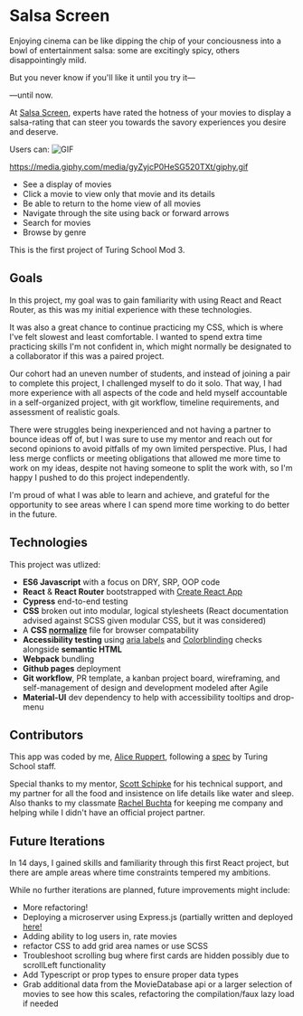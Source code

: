 # Salsa Screen

Enjoying cinema can be like dipping the chip of your conciousness into a bowl of entertainment salsa: some are excitingly spicy, others disappointingly mild.

But you never know if you'll like it until you try it—

—until now.

At [Salsa Screen](https://salsa-screen.herokuapp.com/), experts have rated the hotness of your movies to display a salsa-rating that can steer you towards the savory experiences you desire and deserve.

Users can: 
![GIF](https://media.giphy.com/media/gyZyjcP0HeSG520TXt/giphy.gif)

https://media.giphy.com/media/gyZyjcP0HeSG520TXt/giphy.gif

- See a display of movies
- Click a movie to view only that movie and its details
- Be able to return to the home view of all movies
- Navigate through the site using back or forward arrows
- Search for movies
- Browse by genre

This is the first project of Turing School Mod 3.
## Goals

In this project, my goal was to gain familiarity with using React and React Router, as this was my initial experience with these technologies.

It was also a great chance to continue practicing my CSS, which is where I've felt slowest and least comfortable. I wanted to spend extra time practicing skills I'm not confident in, which might normally be designated to a collaborator if this was a paired project.

Our cohort had an uneven number of students, and instead of joining a pair to complete this project, I challenged myself to do it solo. That way, I had more experience with all aspects of the code and held myself accountable in a self-organized project, with git workflow, timeline requirements, and assessment of realistic goals.

There were struggles being inexperienced and not having a partner to bounce ideas off of, but I was sure to use my mentor and reach out for second opinions to avoid pitfalls of my own limited perspective. Plus, I had less merge conflicts or meeting obligations that allowed me more time to work on my ideas, despite not having someone to split the work with, so I'm happy I pushed to do this project independently.

I'm proud of what I was able to learn and achieve, and grateful for the opportunity to see areas where I can spend more time working to do better in the future.
## Technologies

This project was utlized:

- **ES6 Javascript** with a focus on DRY, SRP, OOP code
- **React** & **React Router** bootstrapped with [Create React App](https://github.com/facebook/create-react-app)
- **Cypress** end-to-end testing
- **CSS** broken out into modular, logical stylesheets (React documentation advised against SCSS given modular CSS, but it was considered)
- A **CSS [normalize](https://github.com/necolas/normalize.css/)** file for browser compatability
- **Accessibility testing** using [aria labels](https://www.w3.org/TR/wai-aria/#aria-label) and [Colorblinding](https://chrome.google.com/webstore/detail/colorblinding/dgbgleaofjainknadoffbjkclicbbgaa?hl=en) checks alongside **semantic HTML**
- **Webpack** bundling 
- **Github pages** deployment
- **Git workflow**, PR template, a kanban project board, wireframing, and self-management of design and development modeled after Agile
- **Material-UI** dev dependency to help with accessibility tooltips and drop-menu
## Contributors

This app was coded by me, [Alice Ruppert](https://www.srslie.com/), following a [spec](https://frontend.turing.io/projects/module-3/rancid-tomatillos-v3.html) by Turing School staff.

Special thanks to my mentor, [Scott Schipke](https://github.com/sschipke) for his technical support, and my partner for all the food and insistence on life details like water and sleep. Also thanks to my classmate [Rachel Buchta](https://github.com/rachelbuchta) for keeping me company and helping while I didn't have an official project partner.

## Future Iterations

In 14 days, I gained skills and familiarity through this first React project, but there are ample areas where time constraints tempered my ambitions.

While no further iterations are planned, future improvements might include:
- More refactoring!
- Deploying a microserver using Express.js (partially written and deployed [here!](https://github.com/srslie/salsa-screen-server)
- Adding ability to log users in, rate movies
- refactor CSS to add grid area names or use SCSS
- Troubleshoot scrolling bug where first cards are hidden possibly due to scrollLeft functionality
- Add Typescript or prop types to ensure proper data types
- Grab additional data from the MovieDatabase api or a larger selection of movies to see how this scales, refactoring the compilation/faux lazy load if needed
